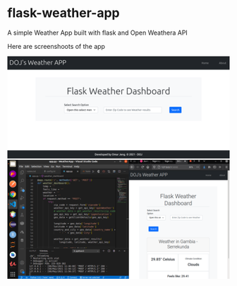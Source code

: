 # flask-weather-app

A simple Weather App built with flask and Open Weathera API

Here are screenshoots of the app

<img src="https://github.com/DOJ-gam/flask-weather-app/blob/main/screenshots/w1.png" alt="DOJ's Weather App, Image 1">


<img src="https://github.com/DOJ-gam/flask-weather-app/blob/main/screenshots/weather.png" alt="DOJ's Weather App, Image 2">
